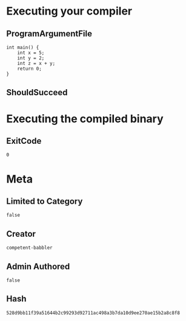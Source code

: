 # Executing your compiler

## ProgramArgumentFile

```
int main() {
    int x = 5;
    int y = 2;
    int z = x + y;
    return 0;
}

```

## ShouldSucceed

# Executing the compiled binary

## ExitCode

```
0
```

# Meta

## Limited to Category

```
false
```

## Creator

```
competent-babbler
```

## Admin Authored

```
false
```

## Hash

```
528d9bb11f39a51644b2c99293d92711ac498a3b7da10d9ee270ae15b2a8c8f8
```
